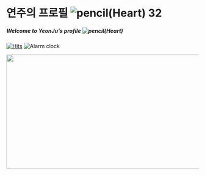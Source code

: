 # 연주의 프로필 ![pencil(Heart) 32](https://github.com/user-attachments/assets/4e094886-f18f-4609-b67c-1ba9695daf71) 
##### Welcome to YeonJu's profile ![pencil(Heart)](https://github.com/user-attachments/assets/7a83a29c-4d72-4f4b-a52a-35f778f172cc)

[![Hits](https://hits.seeyoufarm.com/api/count/incr/badge.svg?url=https%3A%2F%2Fgithub.com%2Fyeonju0312&count_bg=%233EA055&title_bg=%23555555&icon=visualstudiocode.svg&icon_color=%2329B6F6&title=+Today%F0%9F%8E%89+%2F+Total%F0%9F%8E%88&edge_flat=false)](https://hits.seeyoufarm.com) ![Alarm clock](https://github.com/user-attachments/assets/99ec4507-3cfc-47ac-ac9a-5567399e2932)

<a href="https://github.com/devxb/gitanimals">
  <img
    src="https://render.gitanimals.org/farms/yeonju0312"
    width="600"
    height="300"
  />
</a>
